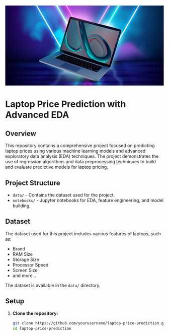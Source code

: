 ![Dataset Cover](dataset-cover.jpg)

# Laptop Price Prediction with Advanced EDA

## Overview

This repository contains a comprehensive project focused on predicting laptop prices using various machine learning models and advanced exploratory data analysis (EDA) techniques. The project demonstrates the use of regression algorithms and data preprocessing techniques to build and evaluate predictive models for laptop pricing.

## Project Structure

- `data/` - Contains the dataset used for the project.
- `notebooks/` - Jupyter notebooks for EDA, feature engineering, and model building.


## Dataset

The dataset used for this project includes various features of laptops, such as:

- Brand
- RAM Size
- Storage Size
- Processor Speed
- Screen Size
- and more...

The dataset is available in the `data/` directory.

## Setup

1. **Clone the repository:**

   ```bash
   git clone https://github.com/yourusername/laptop-price-prediction.git
   cd laptop-price-prediction
